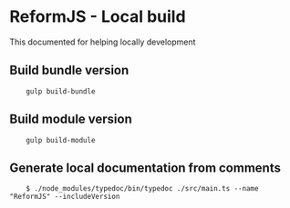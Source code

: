 # ReformJS  -  Local build

This documented for helping locally development

## Build bundle version
    
        gulp build-bundle

## Build module version

        gulp build-module

## Generate local documentation from comments

        $ ./node_modules/typedoc/bin/typedoc ./src/main.ts --name "ReformJS" --includeVersion